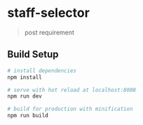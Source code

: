 # staff-selector

> post requirement

## Build Setup

``` bash
# install dependencies
npm install

# serve with hot reload at localhost:8008
npm run dev

# build for production with minification
npm run build
```

